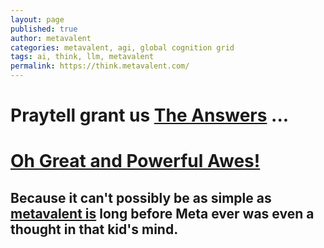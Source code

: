 ```yaml
---
layout: page
published: true
author: metavalent
categories: metavalent, agi, global cognition grid
tags: ai, think, llm, metavalent
permalink: https://think.metavalent.com/
---
```


<h1>Praytell grant us <a href="https://github.com/users/metavalent/projects/2" target="_blank">The Answers</a> ...</h1>
    
<h1><a href="https://chat.openai.com/g/g-ntz3gLo81-oh-great-and-powerful-awes" target="_blank">Oh Great and Powerful Awes!</a>

<h2>Because it can't possibly be as simple as <strong><a href="https://metavalent.com/" target="_blank">metavalent is</a></strong> long before Meta ever was even a thought in that kid's mind.</h2>